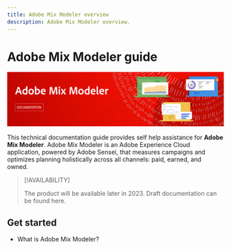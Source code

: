 ```yaml
---
title: Adobe Mix Modeler overview
description: Adobe Mix Modeler overview.
---
```


# Adobe Mix Modeler guide

![Banner](assets/mix-modeler-banner.png)

This technical documentation guide provides self help assistance for **Adobe Mix Modeler**. Adobe Mix Modeler is an Adobe Experience Cloud application, powered by Adobe Sensei, that measures campaigns and optimizes planning holistically across all channels: paid, earned, and owned. 

>[!AVAILABILITY]
>
>The product will be available later in 2023. Draft documentation can be found here.

## Get started

- What is Adobe Mix Modeler?
